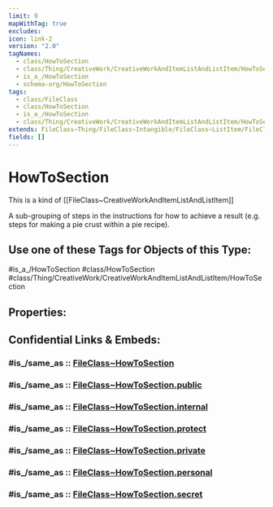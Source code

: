 ```yaml
---
limit: 9
mapWithTag: true
excludes: 
icon: link-2
version: "2.0"
tagNames:
  - class/HowToSection
  - class/Thing/CreativeWork/CreativeWorkAndItemListAndListItem/HowToSection
  - is_a_/HowToSection
  - schema-org/HowToSection
tags:
  - class/FileClass
  - class/HowToSection
  - is_a_/HowToSection
  - class/Thing/CreativeWork/CreativeWorkAndItemListAndListItem/HowToSection
extends: FileClass~Thing/FileClass~Intangible/FileClass~ListItem/FileClass~CreativeWorkAndItemListAndListItem
fields: []
---
```


# HowToSection
This is a kind of [[FileClass~CreativeWorkAndItemListAndListItem]]

A sub-grouping of steps in the instructions for how to achieve a result (e.g. steps for making a pie crust within a pie recipe).


## Use one of these Tags for Objects of this Type:

#is_a_/HowToSection
#class/HowToSection
#class/Thing/CreativeWork/CreativeWorkAndItemListAndListItem/HowToSection

## Properties:


## Confidential Links & Embeds: 

### #is_/same_as :: [FileClass~HowToSection](/_Standards/fileClass/FileClass~Thing/FileClass~CreativeWork/FileClass~CreativeWorkAndItemListAndListItem/FileClass~HowToSection.md) 

### #is_/same_as :: [FileClass~HowToSection.public](/_public/fileClass/FileClass~Thing/FileClass~CreativeWork/FileClass~CreativeWorkAndItemListAndListItem/FileClass~HowToSection.public.md) 

### #is_/same_as :: [FileClass~HowToSection.internal](/_internal/fileClass/FileClass~Thing/FileClass~CreativeWork/FileClass~CreativeWorkAndItemListAndListItem/FileClass~HowToSection.internal.md) 

### #is_/same_as :: [FileClass~HowToSection.protect](/_protect/fileClass/FileClass~Thing/FileClass~CreativeWork/FileClass~CreativeWorkAndItemListAndListItem/FileClass~HowToSection.protect.md) 

### #is_/same_as :: [FileClass~HowToSection.private](/_private/fileClass/FileClass~Thing/FileClass~CreativeWork/FileClass~CreativeWorkAndItemListAndListItem/FileClass~HowToSection.private.md) 

### #is_/same_as :: [FileClass~HowToSection.personal](/_personal/fileClass/FileClass~Thing/FileClass~CreativeWork/FileClass~CreativeWorkAndItemListAndListItem/FileClass~HowToSection.personal.md) 

### #is_/same_as :: [FileClass~HowToSection.secret](/_secret/fileClass/FileClass~Thing/FileClass~CreativeWork/FileClass~CreativeWorkAndItemListAndListItem/FileClass~HowToSection.secret.md)

